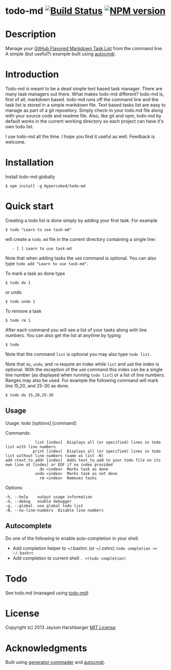 todo-md [![Build Status](https://secure.travis-ci.org/Hypercubed/todo-md.png?branch=master)](https://travis-ci.org/Hypercubed/todo-md) [![NPM version](https://badge.fury.io/js/todo-md.png)](http://badge.fury.io/js/todo-md)
======

# Description

Manage your [GitHub Flavored Markdown Task List](https://github.com/blog/1375-task-lists-in-gfm-issues-pulls-comments) from the command line.  A simple (but useful?) example built using [autocmdr](https://github.com/Hypercubed/autocmdr).


# Introduction

Todo-md is meant to be a dead simple text based task manager.  There are many task managers out there.  What makes todo-md different?  todo-md is, first of all, markdown based.  todo-md runs off the command line and the task list is stored in a simple markdown file.  Text based tasks list are easy to manage as part of a git repository.  Simply check-in your todo.md file along with your source code and readme file.  Also, like git and npm, todo-md by default works in the current working directory so each project can have it's own todo list.

I use todo-md all the time.  I hope you find it useful as well.  Feedback is welcome.

# Installation

Install todo-md globally

    $ npm install -g Hypercubed/todo-md

# Quick start

Creating a todo list is done simply by adding your first task.  For example 

    $ todo "Learn to use task-md"

will create a `todo.md` file in the current directory containing a single line:

```
   - [ ] Learn to use task-md
```

Note that when adding tasks the `add` command is optional.  You can also type `todo add "Learn to use task-md"`.

To mark a task as done type

    $ todo do 1

or undo

    $ todo undo 1

To remove a task

    $ todo rm 1

After each command you will see a list of your tasks along with line numbers.  You can also get the list at anytime by typing

    $ todo

Note that the command `list` is optional you may also type `todo list`.

Note that `do`, `undo`, and `rm` require an index while `list` and `add` the index is optional.  With the exception of the `add` command this index can be a single line number (as displayed when running `todo list`) or a list of line numbers.  Ranges may also be used.  For example the following command will mark line 15,20, and 25-30 as done.

    $ todo do 15,20,25-30

## Usage

  Usage: todo [options] [command]

  Commands:

                 list [index]  Displays all (or specified) lines in todo list with line numbers
                print [index]  Displays all (or specified) lines in todo list without line numbers (same as list -N)
    add <text_to_add> [index]  Adds text_to_add to your todo file on its own line at [index] or EOF if no index provided    
                   do <index>  Marks task as done
                 undo <index>  Marks task as not done
                   rm <index>  Removes tasks

  Options:

    -h, --help    output usage information
    -d, --debug   enable debugger
    -g, --global  use global todo list
    -N, --no-line-numbers  Disable line numbers

## Autocomplete

Do one of the following to enable auto-completion in your shell.

* Add completion helper to ~/.bashrc (or ~/.zshrc) `todo completion >> ~/.bashrc`
* Add completion to current shell `. <(todo completion)`

# Todo

See todo.md (managed using [todo-md](https://github.com/Hypercubed/todo-md))

# License

Copyright (c) 2013 Jayson Harshbarger
[MIT License](http://en.wikipedia.org/wiki/MIT_License)

# Acknowledgments

Built using [generator-commader](https://github.com/Hypercubed/generator-commander) and [autocmdr](https://github.com/Hypercubed/autocmdr).
